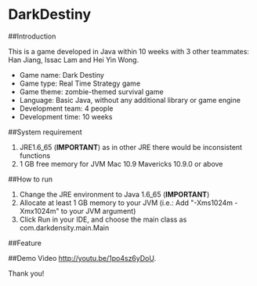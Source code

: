 DarkDestiny
===========

##Introduction

This is a game developed in Java within 10 weeks with 3 other teammates: Han Jiang, Issac Lam and Hei Yin Wong.

* Game name: Dark Destiny
* Game type: Real Time Strategy game
* Game theme: zombie-themed survival game
* Language: Basic Java, without any additional library or game engine
* Development team: 4 people
* Development time: 10 weeks


##System requirement
1. JRE1.6_65 (**IMPORTANT**) as in other JRE there would be inconsistent functions
2. 1 GB free memory for JVM Mac 10.9 Mavericks 10.9.0 or above


##How to run
1. Change the JRE environment to Java 1.6_65 (**IMPORTANT**)
2. Allocate at least 1 GB memory to your JVM (i.e.: Add "-Xms1024m -Xmx1024m" to your JVM argument) 
3. Click Run in your IDE, and choose the main class as com.darkdensity.main.Main

##Feature


##Demo Video
http://youtu.be/1po4sz6yDoU.

Thank you!
